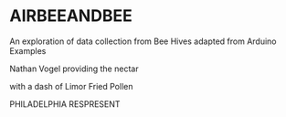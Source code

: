 AIRBEEANDBEE
============

An exploration of data collection from Bee Hives adapted from Arduino Examples 

Nathan Vogel providing the nectar 

with a dash of Limor Fried Pollen 

PHILADELPHIA RESPRESENT

